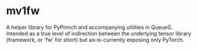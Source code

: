 # mv1fw

A helper library for PyPinnch and accompanying utilities in QueueG. 
Intended as a true level of indirection between the underlying tensor library (framework, or 'fw' for short) but as-is-currently exposing only PyTorch.
